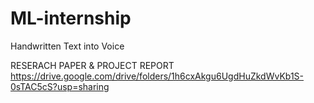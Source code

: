 # ML-internship
Handwritten Text into Voice

RESERACH PAPER & PROJECT REPORT
https://drive.google.com/drive/folders/1h6cxAkgu6UgdHuZkdWvKb1S-0sTAC5cS?usp=sharing

